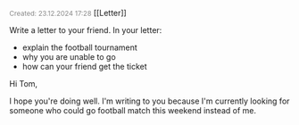 <span style="font-size:12px; color:#888888;">Created: 23.12.2024 17:28</span>
[[Letter]]

Write a letter to your friend. In your letter:
-  explain the football tournament
- why you are unable to go
- how can your friend get the ticket

Hi Tom,

I hope you're doing well. I'm writing to you because I'm currently looking for someone who could go football match this weekend instead of me.



